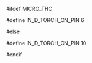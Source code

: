 #ifdef MICRO_THC

#define IN_D_TORCH_ON_PIN      6

#else

#define IN_D_TORCH_ON_PIN      10

#endif

